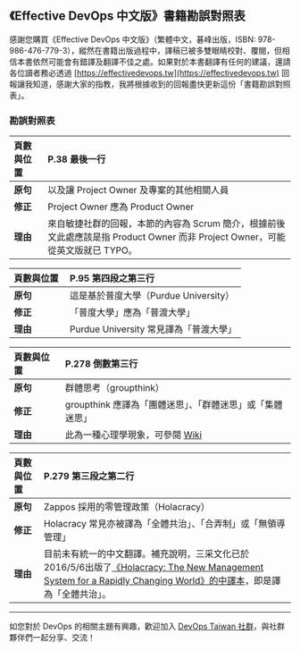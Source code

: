 ## 《Effective DevOps 中文版》書籍勘誤對照表

感謝您購買《Effective DevOps 中文版》（繁體中文，碁峰出版，ISBN: 978-986-476-779-3），縱然在書籍出版過程中，譯稿已被多雙眼睛校對、覆閱，但相信本書依然可能會有錯譯及翻譯不佳之處。如果對於本書翻譯有任何的建議，還請各位讀者務必透過 [https://effectivedevops.tw](https://effectivedevops.tw) 回報讓我知道，感謝大家的指教，我將根據收到的回報盡快更新這份「書籍勘誤對照表」。

### 勘誤對照表

頁數與位置 | P.38 最後一行 
:---------|:---------------------------------------
**原句**  | 以及讓 Project Owner 及專案的其他相關人員
**修正**  | Project Owner 應為 Product Owner 
**理由**  | 來自敏捷社群的回報，本節的內容為 Scrum 簡介，根據前後文此處應該是指 Product Owner 而非 Project Owner，可能從英文版就已 TYPO。

頁數與位置 | P.95 第四段之第三行 
:---------|:---------------------------------------
**原句**  | 這是基於普度大學（Purdue University）
**修正**  | 「普度大學」應為「普渡大學」
**理由**  | Purdue University 常見譯為「普渡大學」

頁數與位置 | P.278 倒數第三行
:---------|:---------------------------------------
**原句**  | 群體思考（groupthink）
**修正**  | groupthink 應譯為「團體迷思」、「群體迷思」或「集體迷思」
**理由**  | 此為一種心理學現象，可參閱 [Wiki](https://zh.wikipedia.org/zh-tw/%E5%9C%98%E9%AB%94%E8%BF%B7%E6%80%9D)

頁數與位置 | P.279 第三段之第二行
:---------|:---------------------------------------
**原句**  | Zappos 採用的零管理政策（Holacracy）
**修正**  | Holacracy 常見亦被譯為「全體共治」、「合弄制」或「無領導管理」
**理由**  | 目前未有統一的中文翻譯。補充說明，三采文化已於2016/5/6出版了[《Holacracy: The New Management System for a Rapidly Changing World》的中譯本](https://www.suncolor.com.tw/BookPage.aspx?bokno=109010101037)，即是譯為「全體共治」。


------

如您對於 DevOps 的相關主題有興趣，歡迎加入 [DevOps Taiwan 社群](https://devopstw.club)，與社群夥伴們一起分享、交流！

